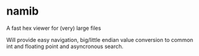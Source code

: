 namib
=====

A fast hex viewer for (very) large files

Will provide easy navigation, big/little endian value conversion to common int 
and floating point and asyncronous search. 

